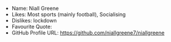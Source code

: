- Name: Niall Greene
- Likes: Most sports (mainly football), Socialising
- Dislikes: lockdown
- Favourite Quote: 
- GitHub Profile URL: https://github.com/niallgreene7/niallgreene
